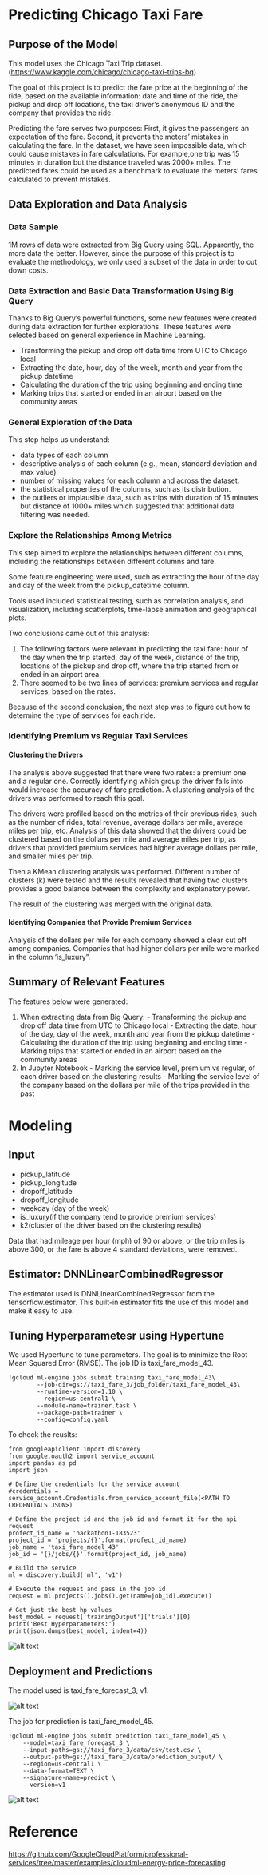 # Predicting Chicago Taxi Fare

## Purpose of the Model
This model uses the Chicago Taxi Trip dataset. (https://www.kaggle.com/chicago/chicago-taxi-trips-bq)  

The goal of this project is to predict the fare price at the beginning of the ride, based on the available information: date and time of the ride, the pickup and drop off locations, the taxi driver’s anonymous ID and the company that provides the ride. 

Predicting the fare serves two purposes: First, it gives the passengers an expectation of the fare. Second, it prevents the meters’ mistakes in calculating the fare. In the dataset, we have seen impossible data, which could cause mistakes in fare calculations. For example,one trip was 15 minutes in duration but the distance traveled was 2000+ miles. The predicted fares could be used as a benchmark to evaluate the meters’ fares calculated to prevent mistakes. 

## Data Exploration and Data Analysis
### Data Sample
1M rows of data were extracted from Big Query using SQL. Apparently, the more data the better. However, since the purpose of this project is to evaluate the methodology, we only used a subset of the data in order to cut down costs.  

### Data Extraction and Basic Data Transformation Using Big Query
Thanks to Big Query’s powerful functions, some new features were created during data extraction for further explorations. These features were selected based on general experience in Machine Learning.

- Transforming the pickup and drop off data time from UTC to Chicago local
- Extracting the date, hour, day of the week, month and year from the pickup datetime
- Calculating the duration of the trip using beginning and ending time
- Marking trips that started or ended in an airport based on the community areas

### General Exploration of the Data
This step helps us understand:
- data types of each column
- descriptive analysis of each column (e.g., mean, standard deviation and max value)
- number of missing values for each column and across the dataset.
- the statistical properties of the columns, such as its distribution. 
- the outliers or implausible data, such as trips with duration of 15 minutes but distance of 1000+ miles which suggested that additional data filtering was needed. 

### Explore the Relationships Among Metrics
This step aimed to explore the relationships between different columns, including the relationships between different columns and fare.

Some feature engineering were used, such as extracting the hour of the day and day of the week from the pickup_datetime column. 

Tools used included statistical testing, such as correlation analysis, and visualization, including scatterplots, time-lapse animation and geographical plots.

Two conclusions came out of this analysis:
1. The following factors were relevant in predicting the taxi fare: hour of the day when the trip started, day of the week, distance of the trip, locations of the pickup and drop off, where the trip started from or ended in an airport area.
2. There seemed to be two lines of services: premium services and regular services, based on the rates. 

Because of  the second conclusion, the next step was to figure out how to determine the type of services for each ride. 

### Identifying Premium vs Regular Taxi Services
#### Clustering the Drivers
The analysis above suggested that there were two rates: a premium one and a regular one. Correctly identifying which group the driver falls into would increase the accuracy of fare prediction. A clustering analysis of the drivers was performed to reach this goal.

The drivers were profiled based on the metrics of their previous rides, such as the number of rides, total revenue, average dollars per mile, average miles per trip, etc. Analysis of this data showed that the drivers could be clustered based on the dollars per mile and average miles per trip, as drivers that provided premium services had higher average dollars per mile, and smaller miles per trip.

Then a KMean clustering analysis was performed. Different number of clusters (k) were tested and the results revealed that having two clusters provides a good balance between the complexity and explanatory power.

The result of the clustering was merged with the original data. 

#### Identifying Companies that Provide Premium Services
Analysis of the dollars per mile for each company showed a clear cut off among companies. Companies that had higher dollars per mile were marked in the column ‘is_luxury”.

##  Summary of Relevant Features
The features below were generated:
1. When extracting data from Big Query:
        - Transforming the pickup and drop off data time from UTC to Chicago local
               - Extracting the date, hour of the day, day of the week, month and year from the pickup datetime
               - Calculating the duration of the trip using beginning and ending time
               - Marking trips that started or ended in an airport based on the community areas
2. In Jupyter Notebook
        - Marking the service level, premium vs regular, of each driver based on the clustering results
        - Marking the service level of the company based on the dollars per mile of the trips provided in the past

# Modeling

## Input
- pickup_latitude
- pickup_longitude
- dropoff_latitude
- dropoff_longitude
- weekday (day of the week)
- is_luxury(if the company tend to provide premium services)
- k2(cluster of the driver based on the clustering results)

Data that had mileage per hour (mph) of 90 or above, or the trip miles is above 300, or the fare is above 4 standard deviations, were removed. 

## Estimator: DNNLinearCombinedRegressor
The estimator used is DNNLinearCombinedRegressor from the tensorflow.estimator. This built-in estimator fits the use of this model and make it easy to use.

## Tuning Hyperparametesr using Hypertune
We used Hypertune to tune parameters. The goal is to minimize the Root Mean Squared Error (RMSE).
The job ID is taxi_fare_model_43. 

~~~~
!gcloud ml-engine jobs submit training taxi_fare_model_43\
        --job-dir=gs://taxi_fare_3/job_folder/taxi_fare_model_43\
        --runtime-version=1.10 \
        --region=us-central1 \
        --module-name=trainer.task \
        --package-path=trainer \
        --config=config.yaml
~~~~

To check the reuslts: 
~~~~
from googleapiclient import discovery
from google.oauth2 import service_account
import pandas as pd
import json

# Define the credentials for the service account
#credentials = service_account.Credentials.from_service_account_file(<PATH TO CREDENTIALS JSON>)

# Define the project id and the job id and format it for the api request
profect_id_name = 'hackathon1-183523'
project_id = 'projects/{}'.format(profect_id_name)
job_name = 'taxi_fare_model_43'
job_id = '{}/jobs/{}'.format(project_id, job_name)

# Build the service
ml = discovery.build('ml', 'v1')

# Execute the request and pass in the job id
request = ml.projects().jobs().get(name=job_id).execute()

# Get just the best hp values
best_model = request['trainingOutput']['trials'][0]
print('Best Hyperparameters:')
print(json.dumps(best_model, indent=4))
~~~~
![alt text](images/github_3.PNG)


## Deployment and Predictions
The model used is taxi_fare_forecast_3, v1.

![alt text](images/github_1.PNG)

The job for prediction is taxi_fare_model_45. 
~~~~
!gcloud ml-engine jobs submit prediction taxi_fare_model_45 \
    --model=taxi_fare_forecast_3 \
    --input-paths=gs://taxi_fare_3/data/csv/test.csv \
    --output-path=gs://taxi_fare_3/data/prediction_output/ \
    --region=us-central1 \
    --data-format=TEXT \
    --signature-name=predict \
    --version=v1
~~~~
![alt text](images/github_2.PNG)


# Reference
https://github.com/GoogleCloudPlatform/professional-services/tree/master/examples/cloudml-energy-price-forecasting

